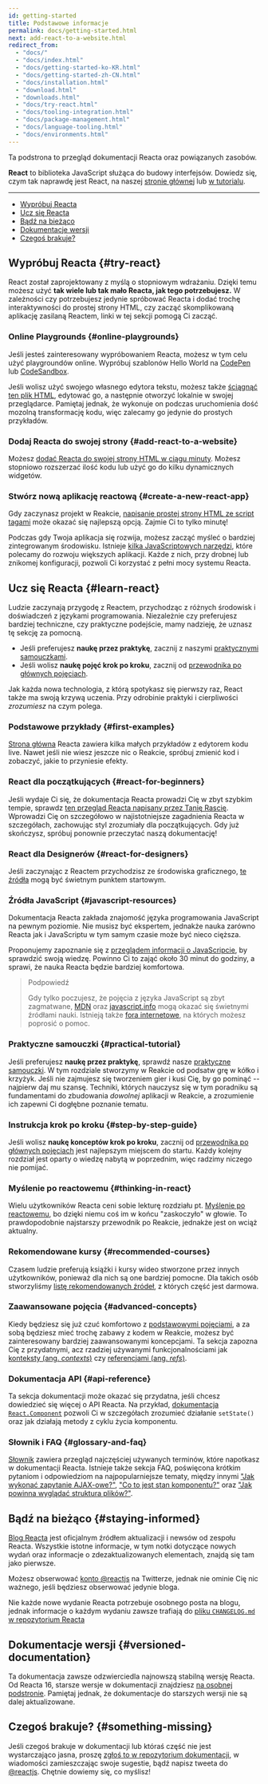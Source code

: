 ```yaml
---
id: getting-started
title: Podstawowe informacje
permalink: docs/getting-started.html
next: add-react-to-a-website.html
redirect_from:
  - "docs/"
  - "docs/index.html"
  - "docs/getting-started-ko-KR.html"
  - "docs/getting-started-zh-CN.html"
  - "docs/installation.html"
  - "download.html"
  - "downloads.html"
  - "docs/try-react.html"
  - "docs/tooling-integration.html"
  - "docs/package-management.html"
  - "docs/language-tooling.html"
  - "docs/environments.html"
---
```


Ta podstrona to przegląd dokumentacji Reacta oraz powiązanych zasobów.

**React** to biblioteka JavaScript służąca do budowy interfejsów. Dowiedz się, czym tak naprawdę jest React, na naszej [stronie głównej](/) lub [w tutorialu](/tutorial/tutorial.html).

---

- [Wypróbuj Reacta](#try-react)
- [Ucz się Reacta](#learn-react)
- [Bądź na bieżąco](#staying-informed)
- [Dokumentacje wersji](#versioned-documentation)
- [Czegoś brakuje?](#something-missing)

## Wypróbuj Reacta {#try-react}

React został zaprojektowany z myślą o stopniowym wdrażaniu. Dzięki temu możesz użyć **tak wiele lub tak mało Reacta, jak tego potrzebujesz.** W zależności czy potrzebujesz jedynie spróbować Reacta i dodać trochę interaktywności do prostej strony HTML, czy zacząć skomplikowaną aplikację zasilaną Reactem, linki w tej sekcji pomogą Ci zacząć.

### Online Playgrounds {#online-playgrounds}

Jeśli jesteś zainteresowany wypróbowaniem Reacta, możesz w tym celu użyć playgroundów online. Wypróbuj szablonów Hello World na [CodePen](codepen://hello-world) lub [CodeSandbox](https://codesandbox.io/s/new).

Jeśli wolisz użyć swojego własnego edytora tekstu, możesz także [ściągnąć ten plik HTML](https://raw.githubusercontent.com/reactjs/reactjs.org/master/static/html/single-file-example.html), edytować go, a następnie otworzyć lokalnie w swojej przeglądarce. Pamiętaj jednak, że wykonuje on podczas uruchomienia dość mozolną transformację kodu, więc zalecamy go jedynie do prostych przykładów.

### Dodaj Reacta do swojej strony {#add-react-to-a-website}

Możesz [dodać Reacta do swojej strony HTML w ciągu minuty](/docs/add-react-to-a-website.html). Możesz stopniowo rozszerzać ilość kodu lub użyć go do kilku dynamicznych widgetów.

### Stwórz nową aplikację reactową {#create-a-new-react-app}

Gdy zaczynasz projekt w Reakcie, [napisanie prostej strony HTML ze script tagami](/docs/add-react-to-a-website.html) może okazać się najlepszą opcją. Zajmie Ci to tylko minutę!

Podczas gdy Twoja aplikacja się rozwija, możesz zacząć myśleć o bardziej zintegrowanym środowisku. Istnieje [kilka JavaScriptowych narzędzi](/docs/create-a-new-react-app.html), które polecamy do rozwoju większych aplikacji. Każde z nich, przy drobnej lub znikomej konfiguracji, pozwoli Ci korzystać z pełni mocy systemu Reacta.

## Ucz się Reacta {#learn-react}

Ludzie zaczynają przygodę z Reactem, przychodząc z różnych środowisk i doświadczeń z językami programowania. Niezależnie czy preferujesz bardziej techniczne, czy praktyczne podejście, mamy nadzieję, że uznasz tę sekcję za pomocną.

* Jeśli preferujesz **naukę przez praktykę**, zacznij z naszymi [praktycznymi samouczkami](/tutorial/tutorial.html).
* Jeśli wolisz **naukę pojęć krok po kroku**, zacznij od [przewodnika po głównych pojęciach](/docs/hello-world.html).

Jak każda nowa technologia, z którą spotykasz się pierwszy raz, React także ma swoją krzywą uczenia. Przy odrobinie praktyki i cierpliwości *zrozumiesz* na czym polega.

### Podstawowe przykłady {#first-examples}

[Strona główna](/) Reacta zawiera kilka małych przykładów z edytorem kodu live. Nawet jeśli nie wiesz jeszcze nic o Reakcie, spróbuj zmienić kod i zobaczyć, jakie to przyniesie efekty.

### React dla początkujących {#react-for-beginners}

Jeśli wydaje Ci się, że dokumentacja Reacta prowadzi Cię w zbyt szybkim tempie, sprawdz [ten przegląd Reacta napisany przez Tanię Rascię](https://www.taniarascia.com/getting-started-with-react/). Wprowadzi Cię on szczegółowo w najistotniejsze zagadnienia Reacta w szczegółach, zachowując styl zrozumiały dla początkujących. Gdy już skończysz, spróbuj ponownie przeczytać naszą dokumentację!

### React dla Designerów {#react-for-designers}

Jeśli zaczynając z Reactem przychodzisz ze środowiska graficznego, [te źródła](http://reactfordesigners.com/) mogą być świetnym punktem startowym.

### Źródła JavaScript {#javascript-resources}

Dokumentacja Reacta zakłada znajomość języka programowania JavaScript na pewnym poziomie. Nie musisz być ekspertem, jednakże nauka zarówno Reacta jak i JavaScriptu w tym samym czasie może być nieco cięższa.

Proponujemy zapoznanie się z [przeglądem informacji o JavaScripcie](https://developer.mozilla.org/pl/docs/Web/JavaScript/Ponowne_wprowadzenie_do_JavaScript), by sprawdzić swoją wiedzę. Powinno Ci to zająć około 30 minut do godziny, a sprawi, że nauka Reacta będzie bardziej komfortowa.

>Podpowiedź
>
>Gdy tylko poczujesz, że pojęcia z języka JavaScript są zbyt zagmatwane, [MDN](https://developer.mozilla.org/en-US/docs/Web/JavaScript) oraz [javascript.info](http://javascript.info/) mogą okazać się świetnymi źródłami nauki. Istnieją także [fora internetowe](/community/support.html), na których możesz poprosić o pomoc.

### Praktyczne samouczki {#practical-tutorial}

Jeśli preferujesz **naukę przez praktykę**, sprawdź nasze [praktyczne samouczki](/tutorial/tutorial.html). W tym rozdziale stworzymy w Reakcie od podsatw grę w kółko i krzyżyk. Jeśli nie zajmujesz się tworzeniem gier i kusi Cię, by go pominąć -- najpierw daj mu szansę. Techniki, których nauczysz się w tym poradniku są fundamentami do zbudowania *dowolnej* aplikacji w Reakcie, a zrozumienie ich zapewni Ci dogłębne poznanie tematu.

### Instrukcja krok po kroku {#step-by-step-guide}

Jeśli wolisz **naukę konceptów krok po kroku**, zacznij od [przewodnika po głównych pojęciach](/docs/hello-world.html) jest najlepszym miejscem do startu. Każdy kolejny rozdział jest oparty o wiedzę nabytą w poprzednim, więc radzimy niczego nie pomijać.

### Myślenie po reactowemu {#thinking-in-react}

Wielu użytkowników Reacta ceni sobie lekturę rozdziału pt. [Myślenie po reactowemu](/docs/thinking-in-react.html), bo dzięki niemu coś im w końcu "zaskoczyło" w głowie. To prawdopodobnie najstarszy przewodnik po Reakcie, jednakże jest on wciąż aktualny.

### Rekomendowane kursy {#recommended-courses}

Czasem ludzie preferują książki i kursy wideo stworzone przez innych użytkowników, ponieważ dla nich są one bardziej pomocne. Dla takich osób stworzyliśmy [listę rekomendowanych źródeł](/community/courses.html), z których część jest darmowa.

### Zaawansowane pojęcia {#advanced-concepts}

Kiedy będziesz się już czuć komfortowo z [podstawowymi pojęciami](#main-concepts), a za sobą będziesz mieć trochę zabawy z kodem w Reakcie, możesz być zainteresowany bardziej zaawansowanymi koncepcjami. Ta sekcja zapozna Cię z przydatnymi, acz rzadziej używanymi funkcjonalnościami jak [konteksty (ang. *contexts*)](/docs/context.html) czy [referencjami (ang. *refs*)](/docs/refs-and-the-dom.html).

### Dokumentacja API {#api-reference}

Ta sekcja dokumentacji może okazać się przydatna, jeśli chcesz dowiedzieć się więcej o API Reacta. Na przykład, [dokumentacja `React.Component`](/docs/react-component.html) pozwoli Ci w szczegółach zrozumieć działanie `setState()` oraz jak działają metody z cyklu życia komponentu.

### Słownik i FAQ {#glossary-and-faq}

[Słownik](/docs/glossary.html) zawiera przegląd najczęściej używanych terminów, które napotkasz w dokumentacji Reacta. Istnieje także sekcja FAQ, poświęcona krótkim pytaniom i odpowiedziom na najpopularniejsze tematy, między innymi ["Jak wykonać zapytanie AJAX-owe?"](/docs/faq-ajax.html), ["Co to jest stan komponentu?"](/docs/faq-state.html) oraz ["Jak powinna wyglądać struktura plików?"](/docs/faq-structure.html).

## Bądź na bieżąco {#staying-informed}

[Blog Reacta](/blog/) jest oficjalnym źródłem aktualizacji i newsów od zespołu Reacta. Wszystkie istotne informacje, w tym notki dotyczące nowych wydań oraz informacje o zdezaktualizowanych elementach, znajdą się tam jako pierwsze.

Możesz obserwować [konto @reactjs](https://twitter.com/reactjs) na Twitterze, jednak nie ominie Cię nic ważnego, jeśli będziesz obserwować jedynie bloga.

Nie każde nowe wydanie Reacta potrzebuje osobnego posta na blogu, jednak informacje o każdym wydaniu zawsze trafiają do [pliku `CHANGELOG.md` w repozytorium Reacta](https://github.com/facebook/react/blob/master/CHANGELOG.md)

## Dokumentacje wersji {#versioned-documentation}

Ta dokumentacja zawsze odzwierciedla najnowszą stabilną wersję Reacta. Od Reacta 16, starsze wersje w dokumentacji znajdziesz [na osobnej podstronie](/versions). Pamiętaj jednak, że dokumentacje do starszych wersji nie są dalej aktualizowane.

## Czegoś brakuje? {#something-missing}

Jeśli czegoś brakuje w dokumentacji lub któraś część nie jest wystarczająco jasna, proszę [zgłoś to w repozytorium dokumentacji](https://github.com/reactjs/reactjs.org/issues/new), w wiadomości zamieszczając swoje sugestie, bądź napisz tweeta do [@reactjs](https://twitter.com/reactjs). Chętnie dowiemy się, co myślisz!